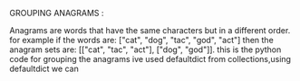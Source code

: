GROUPING ANAGRAMS :

Anagrams are words that have the same characters but in a different order.
for example if the words are: ["cat", "dog", "tac", "god", "act"]
then the anagram sets are: [["cat", "tac", "act"], ["dog", "god"]].
this is the python code for grouping the anagrams
ive used defaultdict from collections,using defaultdict we can 


